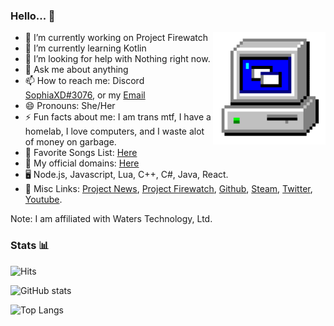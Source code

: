 ### Hello... 🌸
<img align="right" alt="PC GIF" src="https://raw.githubusercontent.com/SophiaAtkinson/SophiaAtkinson/main/assets/PC.gif" width="180" />

- 🔭 I’m currently working on Project Firewatch
- 🌱 I’m currently learning Kotlin
- 🤔 I’m looking for help with Nothing right now.
- 💬 Ask me about anything
- 📫 How to reach me: Discord [SophiaXD#3076](https://discord.com/users/420297282676719618), or my [Email](mailto:sophialul@protonmail.com)
- 😄 Pronouns: She/Her
- ⚡ Fun facts about me: I am trans mtf, I have a homelab, I love computers, and I waste alot of money on garbage.
- 🎵 Favorite Songs List: [Here](https://sop.wtf/upsk7) 
- 📁 My official domains: [Here](https://sop.wtf/ysnns)
- 🖥 Node.js, Javascript, Lua, C++, C#, Java, React.
- 🔗 Misc Links: [Project News](https://sop.wtf/n9dav), [Project Firewatch](https://sop.wtf/pf), [Github](https://sop.wtf/sagithub), [Steam](https://sop.wtf/sasteam), [Twitter](https://sop.wtf/satwitter), [Youtube](https://sop.wtf/shwampyt).

Note: I am affiliated with Waters Technology, Ltd.



### Stats 📊

![Hits](https://camo.githubusercontent.com/6cea9d9e1885f7f250bf0b6e09552ecda8dac2b8aa1f0f6e498335bcbddddab5/68747470733a2f2f686974732e736565796f756661726d2e636f6d2f6170692f636f756e742f696e63722f62616467652e7376673f75726c3d6874747073253341253246253246736f706869612e6d6c26636f756e745f62673d253233313231323132267469746c655f62673d2532333132313231322669636f6e3d616d642e7376672669636f6e5f636f6c6f723d253233464630303030267469746c653d436c69636b61726f6f7326656467655f666c61743d66616c7365)

![GitHub stats](https://github-readme-stats.vercel.app/api?username=SophiaAtkinson&show_icons=true&theme=dark&line_height=27") <br />

![Top Langs](https://github-readme-stats.vercel.app/api/top-langs/?username=SophiaAtkinson&theme=dark&hide_langs_below=1)
